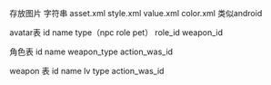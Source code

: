 存放图片
字符串
asset.xml
style.xml
value.xml
color.xml
类似android



avatar表
id name type（npc role pet） role_id  weapon_id 


角色表
id name weapon_type action_was_id

weapon 表
id name lv type action_was_id